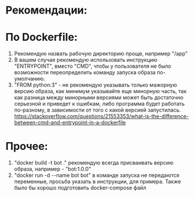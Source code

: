 # Рекомендации:
  # По Dockerfile:
  1) Рекомендую назвать рабочую директорию проще, например "/app"
  2) В вашем случае рекомендую использовать инструкцию "ENTRYPOINT", вместо "CMD", чтобы у пользователя не было возможности переопределить команду запуска образа по-умолчанию.
  3) "FROM python:3" - не рекомендую указывать только мажорную версию образа, как минимум указывайте еще минорную часть, так как разница между минорными версиями может быть достаточно серьезной и приведет к ошибкам, либо программа будет работать по-разному, в зависимости от того с какой версией запустилась. https://stackoverflow.com/questions/21553353/what-is-the-difference-between-cmd-and-entrypoint-in-a-dockerfile
# Прочее:
  1) "docker build -t bot ." рекомендую всегда присваивать версию образа, например - "bot:1.0.0"
  2) "docker run -d --name bot bot" в команде запуска не передаются переменные, просьба указать в инструкции, для примера. Также было бы хорошо подготовить docker-compose файл
